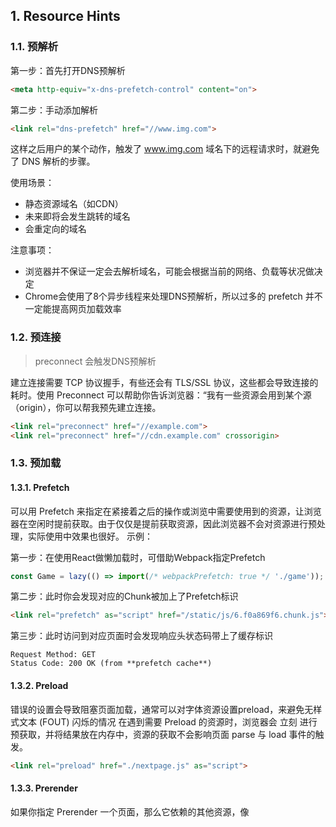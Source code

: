 ## 1. Resource Hints

### 1.1. 预解析

第一步：首先打开DNS预解析

```html
<meta http-equiv="x-dns-prefetch-control" content="on">
```

第二步：手动添加解析

```html
<link rel="dns-prefetch" href="//www.img.com">
```

这样之后用户的某个动作，触发了 www.img.com 域名下的远程请求时，就避免了 DNS 解析的步骤。


使用场景：

- 静态资源域名（如CDN）
- 未来即将会发生跳转的域名
- 会重定向的域名


注意事项：

- 浏览器并不保证一定会去解析域名，可能会根据当前的网络、负载等状况做决定
- Chrome会使用了8个异步线程来处理DNS预解析，所以过多的 prefetch 并不一定能提高网页加载效率

### 1.2. 预连接

>preconnect 会触发DNS预解析

建立连接需要 TCP 协议握手，有些还会有 TLS/SSL 协议，这些都会导致连接的耗时。使用 Preconnect 可以帮助你告诉浏览器：“我有一些资源会用到某个源（origin），你可以帮我预先建立连接。

```html
<link rel="preconnect" href="//example.com">
<link rel="preconnect" href="//cdn.example.com" crossorigin>
```

### 1.3. 预加载


#### 1.3.1. Prefetch

可以用 Prefetch 来指定在紧接着之后的操作或浏览中需要使用到的资源，让浏览器在空闲时提前获取。由于仅仅是提前获取资源，因此浏览器不会对资源进行预处理，实际使用中效果也很好。 示例：

第一步：在使用React做懒加载时，可借助Webpack指定Prefetch

```ts
const Game = lazy(() => import(/* webpackPrefetch: true */ './game'));
```

第二步：此时你会发现对应的Chunk被加上了Prefetch标识

```html
<link rel="prefetch" as="script" href="/static/js/6.f0a869f6.chunk.js">
```

第三步：此时访问到对应页面时会发现响应头状态码带上了缓存标识

```
Request Method: GET
Status Code: 200 OK (from **prefetch cache**)
```

#### 1.3.2. Preload

错误的设置会导致阻塞页面加载，通常可以对字体资源设置preload，来避免无样式文本 (FOUT) 闪烁的情况
在遇到需要 Preload 的资源时，浏览器会 立刻 进行预获取，并将结果放在内存中，资源的获取不会影响页面 parse 与 load 事件的触发。

```html
<link rel="preload" href="./nextpage.js" as="script">
```

#### 1.3.3. Prerender

如果你指定 Prerender 一个页面，那么它依赖的其他资源，像 <script>、 等页面所需资源也可能会被下载与处理。但是预处理会基于当前机器、网络情况的不同而被不同程度地推迟。例如，会根据 CPU、GPU 和内存的使用情况，以及请求操作的幂等性而选择不同的策略或阻止该操作。

```html
<link rel="prerender" href="//sample.com/nextpage.html">
```

## 2. 项目实战


```html
<link rel="dns-prefetch" href="//image-1251917893.file.myqcloud.com">
<link rel="dns-prefetch" href="//igame-10037599.file.myqcloud.com">
<link rel="dns-prefetch" href="//a.igame.qq.com">
<link rel="dns-prefetch" href="//cdn.jsdelivr.net">
<link rel="dns-prefetch" href="//cdn3.codesign.qq.com">

<link rel="preconnect" href="//image-1251917893.file.myqcloud.com">
<link rel="preconnect" href="//igame-10037599.file.myqcloud.com">
<link rel="preconnect" href="//a.igame.qq.com">
<link rel="preconnect" href="//cdn.jsdelivr.net">
<link rel="preconnect" href="//cdn3.codesign.qq.com">

<link rel="preload"
  href="https://cdn3.codesign.qq.com/icons/Q2kY5j31A70ExNd/latest/iconfont.woff?t=f80fd900284bd1c3838a660cbe7279e1"
  as="script">
```

参考：https://html.spec.whatwg.org/#linkTypes

